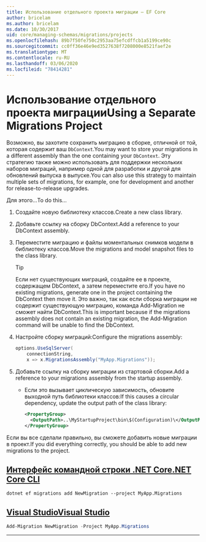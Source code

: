 ```yaml
---
title: Использование отдельного проекта миграции — EF Core
author: bricelam
ms.author: bricelam
ms.date: 10/30/2017
uid: core/managing-schemas/migrations/projects
ms.openlocfilehash: 89b7f50fe750c2953aa75efcdffcb1a5199ce90c
ms.sourcegitcommit: cc0ff36e46e9ed3527638f7208000e8521faef2e
ms.translationtype: MT
ms.contentlocale: ru-RU
ms.lasthandoff: 03/06/2020
ms.locfileid: "78414281"
---
```

# <a name="using-a-separate-migrations-project"></a><span data-ttu-id="c5772-102">Использование отдельного проекта миграции</span><span class="sxs-lookup"><span data-stu-id="c5772-102">Using a Separate Migrations Project</span></span>

<span data-ttu-id="c5772-103">Возможно, вы захотите сохранить миграцию в сборке, отличной от той, которая содержит ваш `DbContext`.</span><span class="sxs-lookup"><span data-stu-id="c5772-103">You may want to store your migrations in a different assembly than the one containing your `DbContext`.</span></span> <span data-ttu-id="c5772-104">Эту стратегию также можно использовать для поддержки нескольких наборов миграций, например одной для разработки и другой для обновлений выпуска в выпуске.</span><span class="sxs-lookup"><span data-stu-id="c5772-104">You can also use this strategy to maintain multiple sets of migrations, for example, one for development and another for release-to-release upgrades.</span></span>

<span data-ttu-id="c5772-105">Для этого...</span><span class="sxs-lookup"><span data-stu-id="c5772-105">To do this...</span></span>

1. <span data-ttu-id="c5772-106">Создайте новую библиотеку классов.</span><span class="sxs-lookup"><span data-stu-id="c5772-106">Create a new class library.</span></span>

2. <span data-ttu-id="c5772-107">Добавьте ссылку на сборку DbContext.</span><span class="sxs-lookup"><span data-stu-id="c5772-107">Add a reference to your DbContext assembly.</span></span>

3. <span data-ttu-id="c5772-108">Переместите миграцию и файлы моментальных снимков модели в библиотеку классов.</span><span class="sxs-lookup"><span data-stu-id="c5772-108">Move the migrations and model snapshot files to the class library.</span></span>
   > [!TIP]
   > <span data-ttu-id="c5772-109">Если нет существующих миграций, создайте ее в проекте, содержащем DbContext, а затем переместите его.</span><span class="sxs-lookup"><span data-stu-id="c5772-109">If you have no existing migrations, generate one in the project containing the DbContext then move it.</span></span>
   > <span data-ttu-id="c5772-110">Это важно, так как если сборка миграции не содержит существующую миграцию, команда Add-Migration не сможет найти DbContext.</span><span class="sxs-lookup"><span data-stu-id="c5772-110">This is important because if the migrations assembly does not contain an existing migration, the Add-Migration command will be unable to find the DbContext.</span></span>

4. <span data-ttu-id="c5772-111">Настройте сборку миграций:</span><span class="sxs-lookup"><span data-stu-id="c5772-111">Configure the migrations assembly:</span></span>

   ``` csharp
   options.UseSqlServer(
       connectionString,
       x => x.MigrationsAssembly("MyApp.Migrations"));
   ```

5. <span data-ttu-id="c5772-112">Добавьте ссылку на сборку миграции из стартовой сборки.</span><span class="sxs-lookup"><span data-stu-id="c5772-112">Add a reference to your migrations assembly from the startup assembly.</span></span>
   * <span data-ttu-id="c5772-113">Если это вызывает циклическую зависимость, обновите выходной путь библиотеки классов:</span><span class="sxs-lookup"><span data-stu-id="c5772-113">If this causes a circular dependency, update the output path of the class library:</span></span>

     ``` xml
     <PropertyGroup>
       <OutputPath>..\MyStartupProject\bin\$(Configuration)\</OutputPath>
     </PropertyGroup>
     ```

<span data-ttu-id="c5772-114">Если вы все сделали правильно, вы сможете добавить новые миграции в проект.</span><span class="sxs-lookup"><span data-stu-id="c5772-114">If you did everything correctly, you should be able to add new migrations to the project.</span></span>

## <a name="net-core-cli"></a>[<span data-ttu-id="c5772-115">Интерфейс командной строки .NET Core</span><span class="sxs-lookup"><span data-stu-id="c5772-115">.NET Core CLI</span></span>](#tab/dotnet-core-cli)

```dotnetcli
dotnet ef migrations add NewMigration --project MyApp.Migrations
```

## <a name="visual-studio"></a>[<span data-ttu-id="c5772-116">Visual Studio</span><span class="sxs-lookup"><span data-stu-id="c5772-116">Visual Studio</span></span>](#tab/vs)

``` powershell
Add-Migration NewMigration -Project MyApp.Migrations
```

***
